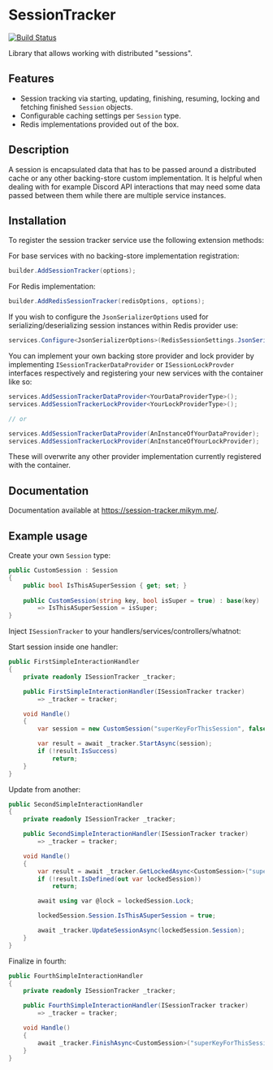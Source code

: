# SessionTracker

[![Build Status](https://github.com/MikyM/SessionTracker/actions/workflows/release.yml/badge.svg)](https://github.com/MikyM/SessionTracker/actions)

Library that allows working with distributed "sessions".

## Features

- Session tracking via starting, updating, finishing, resuming, locking and fetching finished `Session` objects.
- Configurable caching settings per `Session` type.
- Redis implementations provided out of the box.

## Description

A session is encapsulated data that has to be passed around a distributed cache or any other backing-store custom implementation. It is helpful when dealing with for example Discord API interactions that may need some data passed between them while there are multiple service instances.

## Installation

To register the session tracker service use the following extension methods:

For base services with no backing-store implementation registration:
```csharp
builder.AddSessionTracker(options);
```

For Redis implementation:
```csharp
builder.AddRedisSessionTracker(redisOptions, options);
```
If you wish to configure the `JsonSerializerOptions` used for serializing/deserializing session instances within Redis provider use:
```csharp
services.Configure<JsonSerializerOptions>(RedisSessionSettings.JsonSerializerName, yourOptions);
```

You can implement your own backing store provider and lock provider by implementing `ISessionTrackerDataProvider` or `ISessionLockProvder` interfaces respectively and registering your new services with the container like so:
```csharp
services.AddSessionTrackerDataProvider<YourDataProviderType>();
services.AddSessionTrackerLockProvider<YourLockProviderType>();

// or 

services.AddSessionTrackerDataProvider(AnInstanceOfYourDataProvider);
services.AddSessionTrackerLockProvider(AnInstanceOfYourLockProvider);
```

These will overwrite any other provider implementation currently registered with the container.

## Documentation

Documentation available at https://session-tracker.mikym.me/.

## Example usage

Create your own `Session` type:
```csharp
public CustomSession : Session
{
    public bool IsThisASuperSession { get; set; }
    
    public CustomSession(string key, bool isSuper = true) : base(key)
        => IsThisASuperSession = isSuper;
}
```

Inject `ISessionTracker` to your handlers/services/controllers/whatnot:

Start session inside one handler:
```csharp
public FirstSimpleInteractionHandler
{
    private readonly ISessionTracker _tracker;

    public FirstSimpleInteractionHandler(ISessionTracker tracker)
        => _tracker = tracker;

    void Handle()
    {
        var session = new CustomSession("superKeyForThisSession", false);

        var result = await _tracker.StartAsync(session);
        if (!result.IsSuccess)
            return;
    }
}
```

Update from another:
```csharp
public SecondSimpleInteractionHandler
{
    private readonly ISessionTracker _tracker;

    public SecondSimpleInteractionHandler(ISessionTracker tracker)
        => _tracker = tracker;

    void Handle()
    {
        var result = await _tracker.GetLockedAsync<CustomSession>("superKeyForThisSession");
        if (!result.IsDefined(out var lockedSession))
            return;

        await using var @lock = lockedSession.Lock;

        lockedSession.Session.IsThisASuperSession = true;

        await _tracker.UpdateSessionAsync(lockedSession.Session);
    }
}
```

Finalize in fourth:
```csharp
public FourthSimpleInteractionHandler
{
    private readonly ISessionTracker _tracker;

    public FourthSimpleInteractionHandler(ISessionTracker tracker)
        => _tracker = tracker;

    void Handle()
    {
        await _tracker.FinishAsync<CustomSession>("superKeyForThisSession");
    }
}
```
